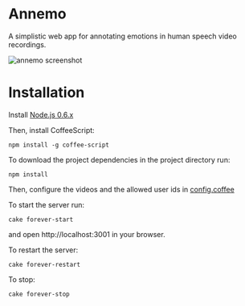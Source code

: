 Annemo
======

A simplistic web app for annotating emotions in human speech video recordings.

![annemo screenshot](https://github.com/ilyabo/annemo/raw/master/doc/screenshot.png)


Installation
======
Install [Node.js 0.6.x](http://nodejs.org/dist/v0.6.16/docs/#)

Then, install CoffeeScript:

    npm install -g coffee-script


To download the project dependencies in the project directory run: 

    npm install


Then, configure the videos and the allowed user ids in [config.coffee](https://github.com/ilyabo/annemo/blob/master/config.coffee)


To start the server run:

    cake forever-start

and open http://localhost:3001 in your browser.


To restart the server:

    cake forever-restart

To stop:

    cake forever-stop
 

